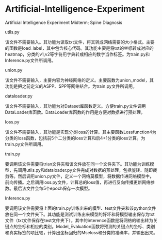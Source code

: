 # Artificial-Intelligence-Experiment
Artificial Intelligence Experiment Midterm; Spine Diagnosis

utils.py

​ 该文件不需要输入。其功能为读取txt文件，将其转成网络需要的大小格式。主要的函数是load_label，其中包含核心代码。其功能主要是将txt的坐标转成对应的heatmap，分类的v1,v2等字符用字典转成相应的数字当作标签。为train.py和Inference.py文件所调用。​

union.py

​ 该文件不需要输入，主要内容为神经网络的定义。主要函数为union_model，其功能是把之前定义的ASPP、SPP等网络结合。为train.py文件所调用。

dataloader.py

​ 该文件不需要输入，其功能为对Dataset库函数定义。方便train.py文件调用DataLoader库函数。DataLoader库函数的作用是方便对数据进行预处理。

loss.py

​ 该文件不需要输入，其功能是实现分类loss的计算。其主要函数Lossfunction4为分类的loss函数，包括前5个二分类的loss计算和后4+1分类的loss计算。为 train.py文件所调用。

train.py

​ 要调用该文件需要将trian文件夹和该文件放在同一个文件夹下。其功能为训练模型，先调用utils.py和dataloader.py文件完成对数据的预处理，包括旋转、随即裁剪等。然后调用union.py文件，定义一个网络莫模型，将数据传进网络模型中，前向传播。之后调用loss.py文件，计算总的loss值，再进行反向传播更新网络参数。最后该文件会每5个epoch保存一次模型。

Inference.py

​ 要调用该文件需要将上面的train.py训练出来的模型、test文件夹和该python文件放在同一个文件夹下。其功能是测试训练出来模型的好坏和将模型输出保存为txt文件（txt文件保存在test文件夹下）。其中的interence函数是将网络的输出转为关键点的坐标和相应的类别。Model_Evaluation函数将预测的关键点的坐标、类别和真实标签的项比较，计算出坐标回归的Mseloss和分类的准确率，并输出出来。

